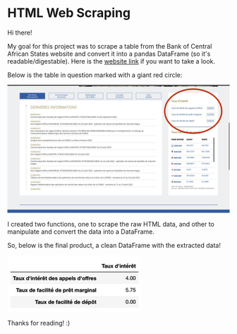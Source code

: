 # HTML Web Scraping

Hi there!

My goal for this project was to scrape a table from the Bank of Central African States website and convert it into a pandas DataFrame (so it's readable/digestable). Here is the [website link](https://www.beac.int) if you want to take a look.

Below is the table in question marked with a giant red circle:

![circle](/images/giant_red_circle.jpg)

I created two functions, one to scrape the raw HTML data, and other to manipulate and convert the data into a DataFrame.

So, below is the final product, a clean DataFrame with the extracted data!

![table](/images/cool_table.jpg)

Thanks for reading! :)
